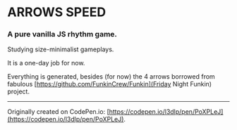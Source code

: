 # ARROWS SPEED

### A pure vanilla JS rhythm game.

Studying size-minimalist gameplays.

It is a one-day job for now.

Everything is generated, 
besides (for now) the 4 arrows borrowed from fabulous [https://github.com/FunkinCrew/Funkin](Friday Night Funkin) project.

---

Originally created on CodePen.io: 
[https://codepen.io/l3dlp/pen/PoXPLeJ](https://codepen.io/l3dlp/pen/PoXPLeJ).

